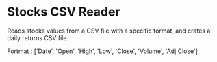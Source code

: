 # Stocks CSV Reader

Reads stocks values from a CSV file with a specific format, and crates a daily returns CSV file.

Fortmat : ['Date', 'Open', 'High', 'Low', 'Close', 'Volume', 'Adj Close']